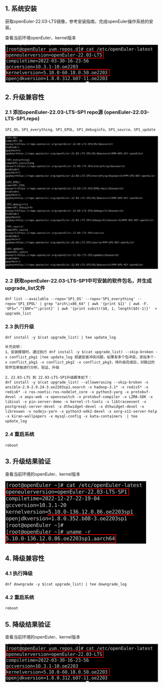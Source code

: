## **1**. **系统安装**
获取openEuler-22.03-LTS镜像，参考安装指南，完成openEuler操作系统的安装。

查看当前环境openEuler、kernel版本

![LTS_version](../images/22.03-LTS_22.03-LTS-SP1/LTS_version.png)


## **2**. **升级兼容性**

### 2.1 添加openEuler-22.03-LTS-SP1 repo源 (openEuler-22.03-LTS-SP1.repo)

```
SP1_OS、SP1_everything、SP1_EPOL、SP1_debuginfo、SP1_source、SP1_update 
```

![SP1_repo](../images/22.03-LTS_22.03-LTS-SP1/SP1_repo.png)


### 2.2 获取openEuler-22.03-LTS-SP1中可安装的软件包名，并生成upgrade_list文件

```
dnf list --available --repo='SP1_OS' --repo='SP1_everything' --repo='SP1_EPOL' | grep "arch\|x86_64" | awk '{print $1}' | awk -F. 'OFS="."{$NF="";print}' | awk '{print substr($0, 1, length($0)-1)}'  > upgrade_list
```

### 2.3 执行升级

```
dnf install -y $(cat upgrade_list) | tee update_log
```

```
补充说明：   
1、安装报错时，通过执行 dnf install -y $(cat upgrade_list) --skip-broken -x conflict_pkg1 |tee update_log 规避安装冲突问题，如果有多个包冲突，添加多个-x conflict_pkg1 -x conflict_pkg2 -x conflict_pkg3，待升级完成后，对跳过的软件包单独进行分析、验证、升级

2、22.03-LTS 到 22.03-LTS-SP1升级脚本如下：
dnf install -y $(cat upgrade_list) --allowerasing --skip-broken -x ansible-2.9-2.9.24-3.oe2203sp1.noarch -x hadoop-3.1* -x redis5* -x redis6* -x ros-noetic-ros-nodelet_core -x python3-yarg -x protobuf-devel -x aops-web -x openvswitch -x protobuf-compiler -x LZMA-SDK -x libisal -x pin-server-demo -x kernel-rt-tools -x libtraceevent -x postgresql-server-devel -x dtkwidget-devel -x dtkwidget-devel -x libreswan -x nodejs-yarn -x python3-edk2-devel -x xorg-x11-server-help -x kiran-wallpapers -x mysql-config -x kata-containers  | tee update_log
```

### 2.4 重启系统

```
reboot
```


## **3**. **升级结果验证**

查看当前环境的openEuler、kernel版本

![SP1_version](../images/22.03-LTS_22.03-LTS-SP1/SP1_version.png)


## **4**. **降级兼容性**

### 4.1 执行降级

```
dnf downgrade -y $(cat upgrade_list) | tee downgrade_log
```

### 4.2 重启系统

```
reboot
```

## **5**. **降级结果验证**

查看当前环境的openEuler、kernel版本

![LTS_version](../images/22.03-LTS_22.03-LTS-SP1/LTS_version.png)